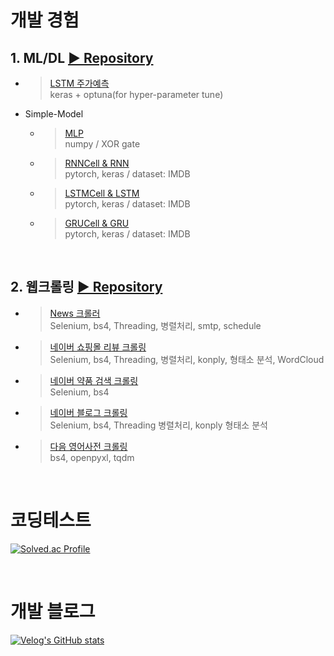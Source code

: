 # 개발 경험

## 1. ML/DL  [▶ Repository](https://github.com/Xenrose/my_project)
   * > [LSTM 주가예측](https://github.com/Xenrose/my_project/tree/main/LSTM_stock_price_prediction/keras)  
     > keras + optuna(for hyper-parameter tune)
     
   *  Simple-Model  
      * > [MLP](https://github.com/Xenrose/my_project/tree/main/Simple-model/MLP_XOR)  
        > numpy / XOR gate
      * > [RNNCell & RNN](https://github.com/Xenrose/my_project/tree/main/Simple-model/RNN)  
        > pytorch, keras / dataset: IMDB
      * > [LSTMCell & LSTM](https://github.com/Xenrose/my_project/blob/main/Simple-model/LSTM)  
        > pytorch, keras / dataset: IMDB
      * > [GRUCell & GRU](https://github.com/Xenrose/my_project/blob/main/Simple-model/GRU)  
        > pytorch, keras / dataset: IMDB
<br>

## 2. 웹크롤링 [▶ Repository](https://github.com/Xenrose/web-crawling)
   * > [News 크롤러](https://github.com/Xenrose/web-crawling/tree/main/new_crawler)  
     > Selenium, bs4, Threading, 병렬처리, smtp, schedule
   * > [네이버 쇼핑몰 리뷰 크롤링](https://github.com/Xenrose/web-crawling/tree/main/naver_shopping_review)  
     > Selenium, bs4, Threading, 병렬처리, konply, 형태소 분석, WordCloud
   * >[네이버 약품 검색 크롤링](https://github.com/Xenrose/web-crawling/tree/main/naver_pill_crawling)  
     > Selenium, bs4
   * >[네이버 블로그 크롤링](https://github.com/Xenrose/web-crawling/tree/main/naver_blog_crawler)  
     > Selenium, bs4, Threading 병렬처리, konply 형태소 분석
   * >[다음 영어사전 크롤링](https://github.com/Xenrose/web-crawling/tree/main/phonetic_alphabet)  
     > bs4, openpyxl, tqdm

<br>





# 코딩테스트
[![Solved.ac Profile](http://mazassumnida.wtf/api/v2/generate_badge?boj=penrose)](https://solved.ac/penrose/)

<br>

# 개발 블로그
[![Velog's GitHub stats](https://velog-readme-stats.vercel.app/api?name=xenrose)](https://velog.io/@xenrose)

